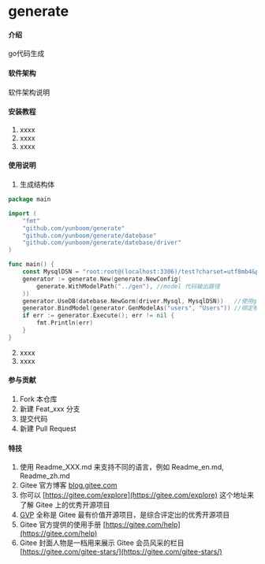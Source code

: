 # generate

#### 介绍
go代码生成

#### 软件架构
软件架构说明


#### 安装教程

1.  xxxx
2.  xxxx
3.  xxxx

#### 使用说明

1. 生成结构体
```go
package main

import (
	"fmt"
	"github.com/yunboom/generate"
	"github.com/yunboom/generate/datebase"
	"github.com/yunboom/generate/datebase/driver"
)

func main() {
	const MysqlDSN = "root:root@(localhost:3306)/test?charset=utf8mb4&parseTime=True&loc=Local"
	generator := generate.New(generate.NewConfig(
		generate.WithModelPath("../gen"), //model 代码输出路径
	))
	generator.UseDB(datebase.NewGorm(driver.Mysql, MysqlDSN))   //使用gorm mysql
	generator.BindModel(generator.GenModelAs("users", "Users")) //绑定模型
	if err := generator.Execute(); err != nil {
		fmt.Println(err)
	}
}

```
2. xxxx
3. xxxx

#### 参与贡献

1.  Fork 本仓库
2.  新建 Feat_xxx 分支
3.  提交代码
4.  新建 Pull Request


#### 特技

1.  使用 Readme\_XXX.md 来支持不同的语言，例如 Readme\_en.md, Readme\_zh.md
2.  Gitee 官方博客 [blog.gitee.com](https://blog.gitee.com)
3.  你可以 [https://gitee.com/explore](https://gitee.com/explore) 这个地址来了解 Gitee 上的优秀开源项目
4.  [GVP](https://gitee.com/gvp) 全称是 Gitee 最有价值开源项目，是综合评定出的优秀开源项目
5.  Gitee 官方提供的使用手册 [https://gitee.com/help](https://gitee.com/help)
6.  Gitee 封面人物是一档用来展示 Gitee 会员风采的栏目 [https://gitee.com/gitee-stars/](https://gitee.com/gitee-stars/)
